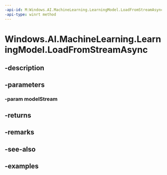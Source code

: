 ```yaml
---
-api-id: M:Windows.AI.MachineLearning.LearningModel.LoadFromStreamAsync(Windows.Storage.Streams.IRandomAccessStreamReference)
-api-type: winrt method
---
```


<!-- Method syntax.
public IAsyncOperation<LearningModel> LearningModel.LoadFromStreamAsync(IRandomAccessStreamReference modelStream)
-->

# Windows.AI.MachineLearning.LearningModel.LoadFromStreamAsync

## -description

## -parameters
### -param modelStream

## -returns

## -remarks

## -see-also

## -examples

